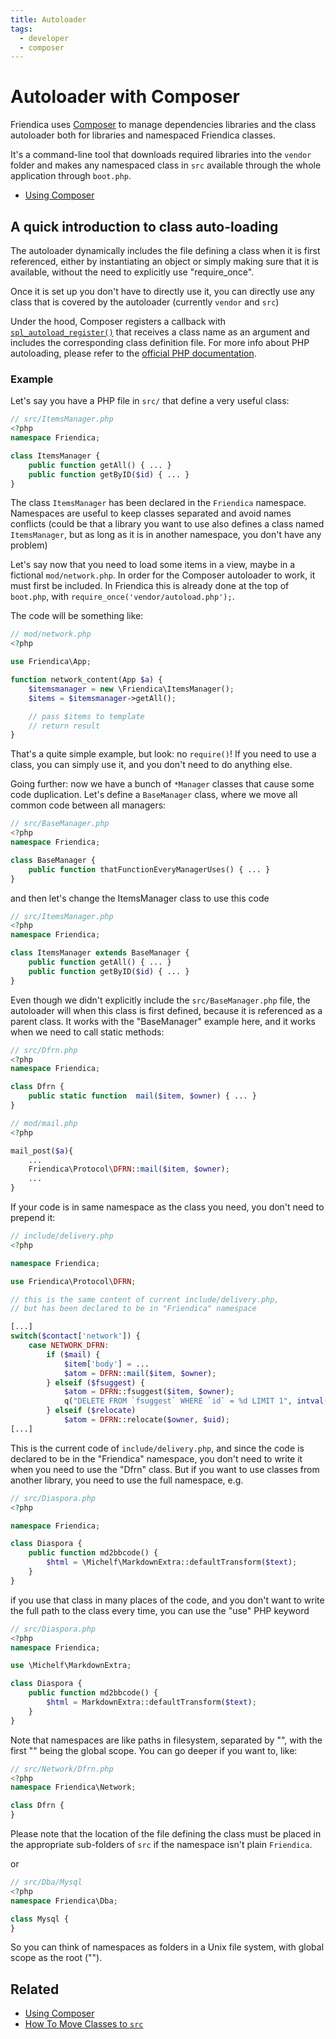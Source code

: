 ```yaml
---
title: Autoloader
tags:
  - developer
  - composer
---
```

# Autoloader with Composer

Friendica uses [Composer](https://getcomposer.org) to manage dependencies libraries and the class autoloader both for libraries and namespaced Friendica classes.

It's a command-line tool that downloads required libraries into the `vendor` folder and makes any namespaced class in `src` available through the whole application through `boot.php`.

* [Using Composer](./composer.md)

## A quick introduction to class auto-loading

The autoloader dynamically includes the file defining a class when it is first referenced, either by instantiating an object or simply making sure that it is available, without the need to explicitly use "require_once".

Once it is set up you don't have to directly use it, you can directly use any class that is covered by the autoloader (currently `vendor` and `src`)

Under the hood, Composer registers a callback with [`spl_autoload_register()`](http://php.net/manual/en/function.spl-autoload-register.php) that receives a class name as an argument and includes the corresponding class definition file.
For more info about PHP autoloading, please refer to the [official PHP documentation](http://php.net/manual/en/language.oop5.autoload.php).

### Example

Let's say you have a PHP file in `src/` that define a very useful class:

```php
// src/ItemsManager.php
<?php
namespace Friendica;

class ItemsManager {
	public function getAll() { ... }
	public function getByID($id) { ... }
}
```

The class `ItemsManager` has been declared in the `Friendica` namespace.
Namespaces are useful to keep classes separated and avoid names conflicts (could be that a library you want to use also defines a class named `ItemsManager`, but as long as it is in another namespace, you don't have any problem)

Let's say now that you need to load some items in a view, maybe in a fictional `mod/network.php`.
In order for the Composer autoloader to work, it must first be included.
In Friendica this is already done at the top of `boot.php`, with `require_once('vendor/autoload.php');`.

The code will be something like:

```php
// mod/network.php
<?php

use Friendica\App;

function network_content(App $a) {
	$itemsmanager = new \Friendica\ItemsManager();
	$items = $itemsmanager->getAll();

	// pass $items to template
	// return result
}
```

That's a quite simple example, but look: no `require()`!
If you need to use a class, you can simply use it, and you don't need to do anything else.

Going further: now we have a bunch of `*Manager` classes that cause some code duplication.
Let's define a `BaseManager` class, where we move all common code between all managers:

```php
// src/BaseManager.php
<?php
namespace Friendica;

class BaseManager {
	public function thatFunctionEveryManagerUses() { ... }
}
```

and then let's change the ItemsManager class to use this code

```php
// src/ItemsManager.php
<?php
namespace Friendica;

class ItemsManager extends BaseManager {
	public function getAll() { ... }
	public function getByID($id) { ... }
}
```

Even though we didn't explicitly include the `src/BaseManager.php` file, the autoloader will when this class is first defined, because it is referenced as a parent class.
It works with the "BaseManager" example here, and it works when we need to call static methods:

```php
// src/Dfrn.php
<?php
namespace Friendica;

class Dfrn {
	public static function  mail($item, $owner) { ... }
}
```

```php
// mod/mail.php
<?php

mail_post($a){
	...
	Friendica\Protocol\DFRN::mail($item, $owner);
	...
}
```

If your code is in same namespace as the class you need, you don't need to prepend it:

```php
// include/delivery.php
<?php

namespace Friendica;

use Friendica\Protocol\DFRN;

// this is the same content of current include/delivery.php,
// but has been declared to be in "Friendica" namespace

[...]
switch($contact['network']) {
	case NETWORK_DFRN:
		if ($mail) {
			$item['body'] = ...
			$atom = DFRN::mail($item, $owner);
		} elseif ($fsuggest) {
			$atom = DFRN::fsuggest($item, $owner);
			q("DELETE FROM `fsuggest` WHERE `id` = %d LIMIT 1", intval($item['id']));
		} elseif ($relocate)
			$atom = DFRN::relocate($owner, $uid);
[...]
```

This is the current code of `include/delivery.php`, and since the code is declared to be in the "Friendica" namespace, you don't need to write it when you need to use the "Dfrn" class.
But if you want to use classes from another library, you need to use the full namespace, e.g.

```php
// src/Diaspora.php
<?php

namespace Friendica;

class Diaspora {
	public function md2bbcode() {
		$html = \Michelf\MarkdownExtra::defaultTransform($text);
	}
}
```

if you use that class in many places of the code, and you don't want to write the full path to the class every time, you can use the "use" PHP keyword

```php
// src/Diaspora.php
<?php
namespace Friendica;

use \Michelf\MarkdownExtra;

class Diaspora {
	public function md2bbcode() {
		$html = MarkdownExtra::defaultTransform($text);
	}
}
```

Note that namespaces are like paths in filesystem, separated by "\", with the first "\" being the global scope.
You can go deeper if you want to, like:

```php
// src/Network/Dfrn.php
<?php
namespace Friendica\Network;

class Dfrn {
}
```

Please note that the location of the file defining the class must be placed in the appropriate sub-folders of `src` if the namespace isn't plain `Friendica`.

or

```php
// src/Dba/Mysql
<?php
namespace Friendica\Dba;

class Mysql {
}
```

So you can think of namespaces as folders in a Unix file system, with global scope as the root ("\").

## Related

* [Using Composer](./composer.md)
* [How To Move Classes to `src`](./how-to-move-classes-to-src.md)
